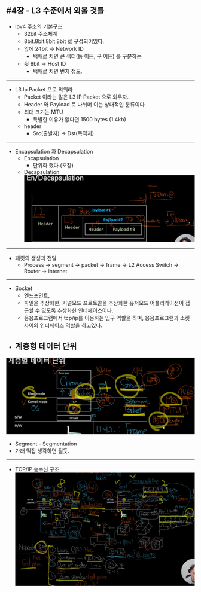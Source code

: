 #4장 - L3 수준에서 외울 것들
---
- ipv4 주소의 기본구조
  - 32bit 주소체계
  - 8bit.8bit.8bit.8bit 로 구성되어있다.
  - 앞에 24bit -> Network ID
    - 택배로 치면 큰 섹터(동 이든, 구 이든) 를 구분하는
  - 뒷 8bit -> Host ID
    - 택배로 치면 번지 정도.

---
- L3 Ip Packet 으로 외워라
  - Packet 이라는 말은 L3 IP Packet 으로 외우자.
  - Header 와 Payload 로 나뉘며 이는 상대적인 분류이다.
  - 최대 크기는 MTU
    - 특별한 이유가 없다면 1500 bytes (1.4kb)
  - header
    - Src(출발지) -> Dst(목적지)

---
- Encapsulation 과 Decapsulation
  - Encapsulation
    - 단위화 했다.(포장)
  - Decapsulation
![img.png](img.png)


---
- 패킷의 생성과 전달
  - Process -> segment -> packet -> frame -> L2 Access Switch -> Router -> internet

---
- Socket
  - 엔드포인트, 
  - 파일을 추상화한, 커널모드 프로토콜을 추상화한 유저모드 어플리케이션이 접근할 수 있도록 추상화한 인터페이스이다.
  - 응용프로그램에서 tcp/ip를 이용하는 입구 역할을 하며, 응용프로그램과 소켓 사이의 인터페이스 역할을 하고있다.
- 계층형 데이터 단위
  - 
![img_1.png](img_1.png)
  - Segment - Segmentation
  - 가래 떡집 생각하면 될듯.

---
- TCP/IP 송수신 구조
![img_2.png](img_2.png)




  